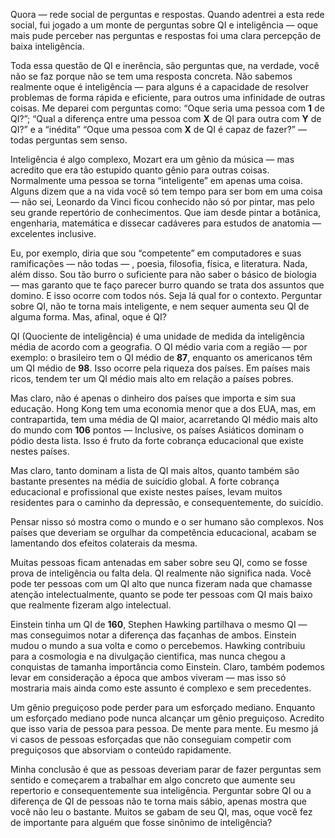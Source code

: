 Quora — rede social de perguntas e respostas. Quando adentrei a esta rede social, fui jogado a um monte de perguntas sobre QI e inteligência — oque mais pude perceber nas perguntas e respostas foi uma clara percepção de baixa inteligência.

Toda essa questão de QI e inerência, são perguntas que, na verdade, você não se faz porque não se tem uma resposta concreta. Não sabemos realmente oque é inteligência — para alguns é a capacidade de resolver problemas de forma rápida e eficiente, para outros uma infinidade de outras coisas. Me deparei com perguntas como: “Oque seria uma pessoa com **1** de QI?”; “Qual a diferença entre uma pessoa com **X** de QI para outra com **Y** de QI?” e a “inédita” “Oque uma pessoa com **X** de QI é capaz de fazer?” — todas perguntas sem senso.

Inteligência é algo complexo, Mozart era um gênio da música — mas acredito que era tão estupido quanto gênio para outras coisas. Normalmente uma pessoa se torna “inteligente” em apenas uma coisa. Alguns dizem que a na vida você só tem tempo para ser bom em uma coisa — não sei, Leonardo da Vinci ficou conhecido não só por pintar, mas pelo seu grande repertório de conhecimentos. Que iam desde pintar a botânica, engenharia, matemática e dissecar cadáveres para estudos de anatomia — excelentes inclusive.

Eu, por exemplo, diria que sou “competente” em computadores e suas ramificações — não todas — , poesia, filosofia, física, e literatura. Nada, além disso. Sou tão burro o suficiente para não saber o básico de biologia — mas garanto que te faço parecer burro quando se trata dos assuntos que domino. E isso ocorre com todos nós. Seja lá qual for o contexto. Perguntar sobre QI, não te torna mais inteligente, e nem sequer aumenta seu QI de alguma forma. Mas, afinal, oque é QI?

QI (Quociente de inteligência) é uma unidade de medida da inteligência média de acordo com a geografia. O QI médio varia com a região — por exemplo: o brasileiro tem o QI médio de **87**, enquanto os americanos têm um QI médio de **98**. Isso ocorre pela riqueza dos países. Em países mais ricos, tendem ter um QI médio mais alto em relação a países pobres.

Mas claro, não é apenas o dinheiro dos países que importa e sim sua educação. Hong Kong tem uma economia menor que a dos EUA, mas, em contrapartida, tem uma média de QI maior, acarretando QI médio mais alto do mundo com **106** pontos — Inclusive, os países Asiáticos dominam o pódio desta lista. Isso é fruto da forte cobrança educacional que existe nestes países.

Mas claro, tanto dominam a lista de QI mais altos, quanto também são bastante presentes na média de suicídio global. A forte cobrança educacional e profissional que existe nestes países, levam muitos residentes para o caminho da depressão, e consequentemente, do suicídio.

Pensar nisso só mostra como o mundo e o ser humano são complexos. Nos países que deveriam se orgulhar da competência educacional, acabam se lamentando dos efeitos colaterais da mesma.

Muitas pessoas ficam antenadas em saber sobre seu QI, como se fosse prova de inteligência ou falta dela. QI realmente não significa nada. Você pode ter pessoas com um QI alto que nunca fizeram nada que chamasse atenção intelectualmente, quanto se pode ter pessoas com QI mais baixo que realmente fizeram algo intelectual.

Einstein tinha um QI de **160**, Stephen Hawking partilhava o mesmo QI — mas conseguimos notar a diferença das façanhas de ambos. Einstein mudou o mundo a sua volta e como o percebemos. Hawking contribuiu para a cosmologia e na divulgação cientifica, mas nunca chegou a conquistas de tamanha importância como Einstein. Claro, também podemos levar em consideração a época que ambos viveram — mas isso só mostraria mais ainda como este assunto é complexo e sem precedentes.

Um gênio preguiçoso pode perder para um esforçado mediano. Enquanto um esforçado mediano pode nunca alcançar um gênio preguiçoso. Acredito que isso varia de pessoa para pessoa. De mente para mente. Eu mesmo já vi casos de pessoas esforçadas que não conseguiam competir com preguiçosos que absorviam o conteúdo rapidamente.

Minha conclusão é que as pessoas deveriam parar de fazer perguntas sem sentido e começarem a trabalhar em algo concreto que aumente seu repertorio e consequentemente sua inteligência. Perguntar sobre QI ou a diferença de QI de pessoas não te torna mais sábio, apenas mostra que você não leu o bastante. Muitos se gabam de seu QI, mas, oque você fez de importante para alguém que fosse sinônimo de inteligência?